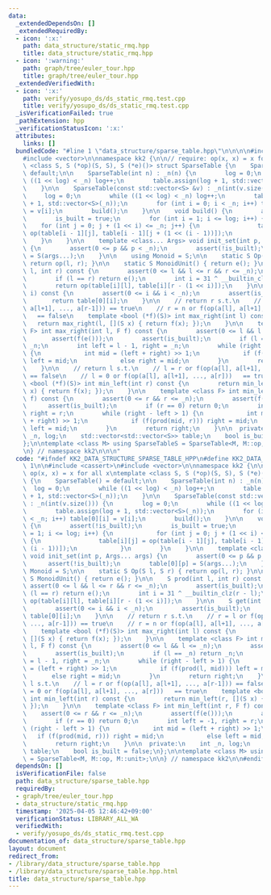 ```yaml
---
data:
  _extendedDependsOn: []
  _extendedRequiredBy:
  - icon: ':x:'
    path: data_structure/static_rmq.hpp
    title: data_structure/static_rmq.hpp
  - icon: ':warning:'
    path: graph/tree/euler_tour.hpp
    title: graph/tree/euler_tour.hpp
  _extendedVerifiedWith:
  - icon: ':x:'
    path: verify/yosupo_ds/ds_static_rmq.test.cpp
    title: verify/yosupo_ds/ds_static_rmq.test.cpp
  _isVerificationFailed: true
  _pathExtension: hpp
  _verificationStatusIcon: ':x:'
  attributes:
    links: []
  bundledCode: "#line 1 \"data_structure/sparse_table.hpp\"\n\n\n\n#include <cassert>\n\
    #include <vector>\n\nnamespace kk2 {\n\n// require: op(x, x) = x for all x\ntemplate\
    \ <class S, S (*op)(S, S), S (*e)()> struct SparseTable {\n    SparseTable() =\
    \ default;\n\n    SparseTable(int n) : _n(n) {\n        log = 0;\n        while\
    \ ((1 << log) < _n) log++;\n        table.assign(log + 1, std::vector<S>(_n));\n\
    \    }\n\n    SparseTable(const std::vector<S> &v) : _n(int(v.size())) {\n   \
    \     log = 0;\n        while ((1 << log) < _n) log++;\n        table.assign(log\
    \ + 1, std::vector<S>(_n));\n        for (int i = 0; i < _n; i++) table[0][i]\
    \ = v[i];\n        build();\n    }\n\n    void build() {\n        assert(!is_built);\n\
    \        is_built = true;\n        for (int i = 1; i <= log; i++) {\n        \
    \    for (int j = 0; j + (1 << i) <= _n; j++) {\n                table[i][j] =\
    \ op(table[i - 1][j], table[i - 1][j + (1 << (i - 1))]);\n            }\n    \
    \    }\n    }\n\n    template <class... Args> void init_set(int p, Args... args)\
    \ {\n        assert(0 <= p && p < _n);\n        assert(!is_built);\n        table[0][p]\
    \ = S(args...);\n    }\n\n    using Monoid = S;\n\n    static S Op(S l, S r) {\
    \ return op(l, r); }\n\n    static S MonoidUnit() { return e(); }\n\n    S prod(int\
    \ l, int r) const {\n        assert(0 <= l && l <= r && r <= _n);\n        assert(is_built);\n\
    \        if (l == r) return e();\n        int i = 31 ^ __builtin_clz(r - l);\n\
    \        return op(table[i][l], table[i][r - (1 << i)]);\n    }\n\n    S get(int\
    \ i) const {\n        assert(0 <= i && i < _n);\n        assert(is_built);\n \
    \       return table[0][i];\n    }\n\n    // return r s.t.\n    // r = l or f(op(a[l],\
    \ a[l+1], ..., a[r-1])) == true\n    // r = n or f(op(a[l], a[l+1], ..., a[r]))\
    \   == false\n    template <bool (*f)(S)> int max_right(int l) const {\n     \
    \   return max_right(l, [](S x) { return f(x); });\n    }\n\n    template <class\
    \ F> int max_right(int l, F f) const {\n        assert(0 <= l && l <= _n);\n \
    \       assert(f(e()));\n        assert(is_built);\n        if (l == _n) return\
    \ _n;\n        int left = l - 1, right = _n;\n        while (right - left > 1)\
    \ {\n            int mid = (left + right) >> 1;\n            if (f(prod(l, mid)))\
    \ left = mid;\n            else right = mid;\n        }\n        return right;\n\
    \    }\n\n    // return l s.t.\n    // l = r or f(op(a[l], a[l+1], ..., a[r-1]))\
    \ == false\n    // l = 0 or f(op(a[l], a[l+1], ..., a[r]))   == true\n    template\
    \ <bool (*f)(S)> int min_left(int r) const {\n        return min_left(r, [](S\
    \ x) { return f(x); });\n    }\n\n    template <class F> int min_left(int r, F\
    \ f) const {\n        assert(0 <= r && r <= _n);\n        assert(f(e()));\n  \
    \      assert(is_built);\n        if (r == 0) return 0;\n        int left = -1,\
    \ right = r;\n        while (right - left > 1) {\n            int mid = (left\
    \ + right) >> 1;\n            if (f(prod(mid, r))) right = mid;\n            else\
    \ left = mid;\n        }\n        return right;\n    }\n\n  private:\n    int\
    \ _n, log;\n    std::vector<std::vector<S>> table;\n    bool is_built = false;\n\
    };\n\ntemplate <class M> using SparseTableS = SparseTable<M, M::op, M::unit>;\n\
    \n} // namespace kk2\n\n\n"
  code: "#ifndef KK2_DATA_STRUCTURE_SPARSE_TABLE_HPP\n#define KK2_DATA_STRUCTURE_SPARSE_TABLE_HPP\
    \ 1\n\n#include <cassert>\n#include <vector>\n\nnamespace kk2 {\n\n// require:\
    \ op(x, x) = x for all x\ntemplate <class S, S (*op)(S, S), S (*e)()> struct SparseTable\
    \ {\n    SparseTable() = default;\n\n    SparseTable(int n) : _n(n) {\n      \
    \  log = 0;\n        while ((1 << log) < _n) log++;\n        table.assign(log\
    \ + 1, std::vector<S>(_n));\n    }\n\n    SparseTable(const std::vector<S> &v)\
    \ : _n(int(v.size())) {\n        log = 0;\n        while ((1 << log) < _n) log++;\n\
    \        table.assign(log + 1, std::vector<S>(_n));\n        for (int i = 0; i\
    \ < _n; i++) table[0][i] = v[i];\n        build();\n    }\n\n    void build()\
    \ {\n        assert(!is_built);\n        is_built = true;\n        for (int i\
    \ = 1; i <= log; i++) {\n            for (int j = 0; j + (1 << i) <= _n; j++)\
    \ {\n                table[i][j] = op(table[i - 1][j], table[i - 1][j + (1 <<\
    \ (i - 1))]);\n            }\n        }\n    }\n\n    template <class... Args>\
    \ void init_set(int p, Args... args) {\n        assert(0 <= p && p < _n);\n  \
    \      assert(!is_built);\n        table[0][p] = S(args...);\n    }\n\n    using\
    \ Monoid = S;\n\n    static S Op(S l, S r) { return op(l, r); }\n\n    static\
    \ S MonoidUnit() { return e(); }\n\n    S prod(int l, int r) const {\n       \
    \ assert(0 <= l && l <= r && r <= _n);\n        assert(is_built);\n        if\
    \ (l == r) return e();\n        int i = 31 ^ __builtin_clz(r - l);\n        return\
    \ op(table[i][l], table[i][r - (1 << i)]);\n    }\n\n    S get(int i) const {\n\
    \        assert(0 <= i && i < _n);\n        assert(is_built);\n        return\
    \ table[0][i];\n    }\n\n    // return r s.t.\n    // r = l or f(op(a[l], a[l+1],\
    \ ..., a[r-1])) == true\n    // r = n or f(op(a[l], a[l+1], ..., a[r]))   == false\n\
    \    template <bool (*f)(S)> int max_right(int l) const {\n        return max_right(l,\
    \ [](S x) { return f(x); });\n    }\n\n    template <class F> int max_right(int\
    \ l, F f) const {\n        assert(0 <= l && l <= _n);\n        assert(f(e()));\n\
    \        assert(is_built);\n        if (l == _n) return _n;\n        int left\
    \ = l - 1, right = _n;\n        while (right - left > 1) {\n            int mid\
    \ = (left + right) >> 1;\n            if (f(prod(l, mid))) left = mid;\n     \
    \       else right = mid;\n        }\n        return right;\n    }\n\n    // return\
    \ l s.t.\n    // l = r or f(op(a[l], a[l+1], ..., a[r-1])) == false\n    // l\
    \ = 0 or f(op(a[l], a[l+1], ..., a[r]))   == true\n    template <bool (*f)(S)>\
    \ int min_left(int r) const {\n        return min_left(r, [](S x) { return f(x);\
    \ });\n    }\n\n    template <class F> int min_left(int r, F f) const {\n    \
    \    assert(0 <= r && r <= _n);\n        assert(f(e()));\n        assert(is_built);\n\
    \        if (r == 0) return 0;\n        int left = -1, right = r;\n        while\
    \ (right - left > 1) {\n            int mid = (left + right) >> 1;\n         \
    \   if (f(prod(mid, r))) right = mid;\n            else left = mid;\n        }\n\
    \        return right;\n    }\n\n  private:\n    int _n, log;\n    std::vector<std::vector<S>>\
    \ table;\n    bool is_built = false;\n};\n\ntemplate <class M> using SparseTableS\
    \ = SparseTable<M, M::op, M::unit>;\n\n} // namespace kk2\n\n#endif // KK2_DATA_STRUCTURE_SPARSE_TABLE_HPP\n"
  dependsOn: []
  isVerificationFile: false
  path: data_structure/sparse_table.hpp
  requiredBy:
  - graph/tree/euler_tour.hpp
  - data_structure/static_rmq.hpp
  timestamp: '2025-04-05 12:46:42+09:00'
  verificationStatus: LIBRARY_ALL_WA
  verifiedWith:
  - verify/yosupo_ds/ds_static_rmq.test.cpp
documentation_of: data_structure/sparse_table.hpp
layout: document
redirect_from:
- /library/data_structure/sparse_table.hpp
- /library/data_structure/sparse_table.hpp.html
title: data_structure/sparse_table.hpp
---
```

